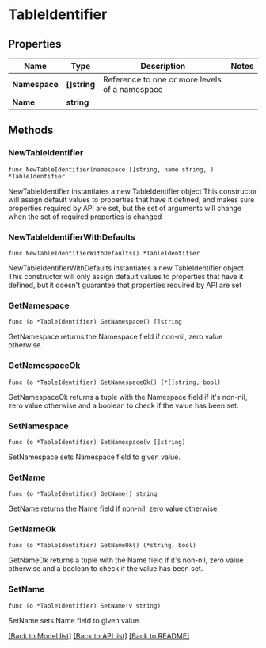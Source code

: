 # TableIdentifier

## Properties

Name | Type | Description | Notes
------------ | ------------- | ------------- | -------------
**Namespace** | **[]string** | Reference to one or more levels of a namespace | 
**Name** | **string** |  | 

## Methods

### NewTableIdentifier

`func NewTableIdentifier(namespace []string, name string, ) *TableIdentifier`

NewTableIdentifier instantiates a new TableIdentifier object
This constructor will assign default values to properties that have it defined,
and makes sure properties required by API are set, but the set of arguments
will change when the set of required properties is changed

### NewTableIdentifierWithDefaults

`func NewTableIdentifierWithDefaults() *TableIdentifier`

NewTableIdentifierWithDefaults instantiates a new TableIdentifier object
This constructor will only assign default values to properties that have it defined,
but it doesn't guarantee that properties required by API are set

### GetNamespace

`func (o *TableIdentifier) GetNamespace() []string`

GetNamespace returns the Namespace field if non-nil, zero value otherwise.

### GetNamespaceOk

`func (o *TableIdentifier) GetNamespaceOk() (*[]string, bool)`

GetNamespaceOk returns a tuple with the Namespace field if it's non-nil, zero value otherwise
and a boolean to check if the value has been set.

### SetNamespace

`func (o *TableIdentifier) SetNamespace(v []string)`

SetNamespace sets Namespace field to given value.


### GetName

`func (o *TableIdentifier) GetName() string`

GetName returns the Name field if non-nil, zero value otherwise.

### GetNameOk

`func (o *TableIdentifier) GetNameOk() (*string, bool)`

GetNameOk returns a tuple with the Name field if it's non-nil, zero value otherwise
and a boolean to check if the value has been set.

### SetName

`func (o *TableIdentifier) SetName(v string)`

SetName sets Name field to given value.



[[Back to Model list]](../README.md#documentation-for-models) [[Back to API list]](../README.md#documentation-for-api-endpoints) [[Back to README]](../README.md)


